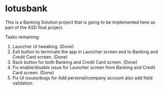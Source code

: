 # lotusbank
This is a Banking Solution project that is going to be implemented here as part of the ASD final project.


Tasks remaining:
1. Launcher UI tweaking. (Done)
2. Exit button to terminate the app in Launcher screen and to Banking and Credit Card screen. (Done)
3. Back button for both Banking and Credit Card screen. (Done)
4. Fix enable/disable issue for Launcher screen from Banking and Credit Card screen. (Done)
5. Fix UI issues/bugs for Add personal/company account also add field validation.